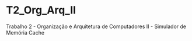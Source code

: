 # T2_Org_Arq_II
Trabalho 2 - Organização e Arquitetura de Computadores II - Simulador de Memória Cache
